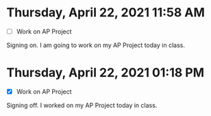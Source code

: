 # Thursday, April 22, 2021 11:58 AM
- [ ] Work on AP Project

Signing on. I am going to work on my AP Project today in class.

# Thursday, April 22, 2021 01:18 PM
- [X] Work on AP Project

Signing off. I worked on my AP Project today in class.

